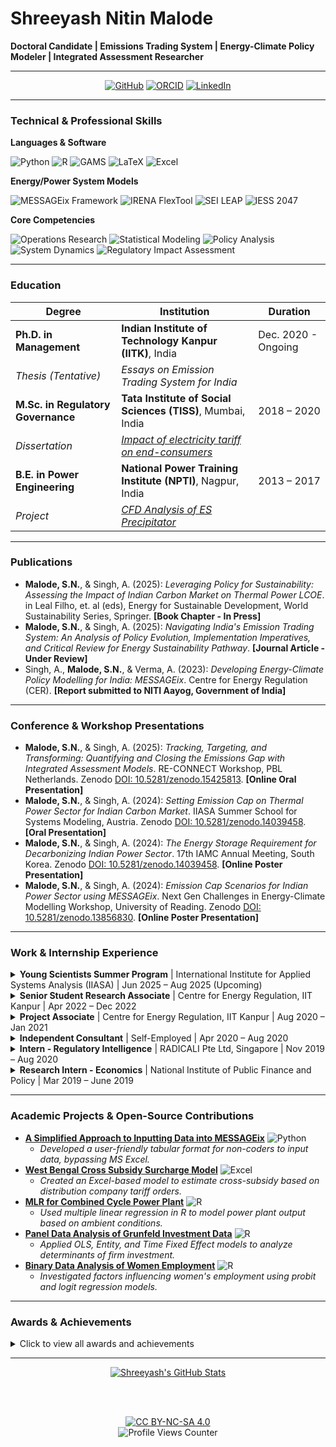 # **Shreeyash Nitin Malode**

**Doctoral Candidate | Emissions Trading System | Energy-Climate Policy Modeler | Integrated Assessment Researcher**

---

<div align="center">

[![GitHub](https://img.shields.io/badge/GitHub-shreeyashn20-181717?style=for-the-badge&logo=github)](https://github.com/shreeyashn20)
[![ORCID](https://img.shields.io/badge/ORCID-0000--0001--9571--0424-A6CE39?style=for-the-badge&logo=orcid)](https://orcid.org/0000-0001-9571-0424)
[![LinkedIn](https://img.shields.io/badge/LinkedIn-shreeyashmalode-0A66C2?style=for-the-badge&logo=linkedin)](https://www.linkedin.com/in/shreeyashmalode/)

</div>

---

### Technical & Professional Skills

**Languages & Software**
<p>
  <img src="https://img.shields.io/badge/Python-3776AB?style=for-the-badge&logo=python&logoColor=white" alt="Python"/>
  <img src="https://img.shields.io/badge/R-276DC3?style=for-the-badge&logo=r&logoColor=white" alt="R"/>
  <img src="https://img.shields.io/badge/GAMS-EF7C00?style=for-the-badge&logo=gams&logoColor=white" alt="GAMS"/>
  <img src="https://img.shields.io/badge/LaTeX-008080?style=for-the-badge&logo=latex&logoColor=white" alt="LaTeX"/>
  <img src="https://img.shields.io/badge/Microsoft_Excel-217346?style=for-the-badge&logo=microsoft-excel&logoColor=white" alt="Excel"/>
</p>

**Energy/Power System Models**
<p>
  <img src="https://img.shields.io/badge/MESSAGEix-00AEEF?style=for-the-badge" alt="MESSAGEix Framework"/>
  <img src="https://img.shields.io/badge/IRENA_FlexTool-0068AD?style=for-the-badge" alt="IRENA FlexTool"/>
  <img src="https://img.shields.io/badge/SEI_LEAP-A4C639?style=for-the-badge" alt="SEI LEAP"/>
  <img src="https://img.shields.io/badge/IESS_2047-FF9933?style=for-the-badge" alt="IESS 2047"/>
</p>

**Core Competencies**
<p>
  <img src="https://img.shields.io/badge/Operations_Research-023020?style=for-the-badge" alt="Operations Research"/>
  <img src="https://img.shields.io/badge/Statistical_Modeling-4682B4?style=for-the-badge" alt="Statistical Modeling"/>
  <img src="https://img.shields.io/badge/Policy_Analysis-800000?style=for-the-badge" alt="Policy Analysis"/>
  <img src="https://img.shields.io/badge/System_Dynamics-556B2F?style=for-the-badge" alt="System Dynamics"/>
  <img src="https://img.shields.io/badge/Regulatory_Impact_Assessment-6A5ACD?style=for-the-badge" alt="Regulatory Impact Assessment"/>
</p>

---

### Education

| Degree                                  | Institution                                                                | Duration          |
| --------------------------------------- | -------------------------------------------------------------------------- | ----------------- |
| **Ph.D. in Management**                 | **Indian Institute of Technology Kanpur (IITK)**, India                    | Dec. 2020 - Ongoing |
| *Thesis (Tentative)*                    | *Essays on Emission Trading System for India*                              |                   |
| **M.Sc. in Regulatory Governance**      | **Tata Institute of Social Sciences (TISS)**, Mumbai, India                | 2018 – 2020       |
| *Dissertation*                          | *[Impact of electricity tariff on end-consumers](https://zenodo.org/records/14592494)* |                   |
| **B.E. in Power Engineering**           | **National Power Training Institute (NPTI)**, Nagpur, India              | 2013 – 2017       |
| *Project*                               | *[CFD Analysis of ES Precipitator](https://zenodo.org/records/13242340)*    |                   |

---

### Publications

*   **Malode, S.N.**, & Singh, A. (2025): *Leveraging Policy for Sustainability: Assessing the Impact of Indian Carbon Market on Thermal Power LCOE*. in Leal Filho, et. al (eds), Energy for Sustainable Development, World Sustainability Series, Springer. **[Book Chapter - In Press]**
*   **Malode, S.N.**, & Singh, A. (2025): *Navigating India's Emission Trading System: An Analysis of Policy Evolution, Implementation Imperatives, and Critical Review for Energy Sustainability Pathway*. **[Journal Article - Under Review]**
*   Singh, A., **Malode, S.N.**, & Verma, A. (2023): *Developing Energy-Climate Policy Modelling for India: MESSAGEix*. Centre for Energy Regulation (CER). **[Report submitted to NITI Aayog, Government of India]**

---

### Conference & Workshop Presentations

*   **Malode, S.N.**, & Singh, A. (2025): *Tracking, Targeting, and Transforming: Quantifying and Closing the Emissions Gap with Integrated Assessment Models*. RE-CONNECT Workshop, PBL Netherlands. Zenodo [DOI: 10.5281/zenodo.15425813](https://doi.org/10.5281/zenodo.15425813). **[Online Oral Presentation]**
*   **Malode, S.N.**, & Singh, A. (2024): *Setting Emission Cap on Thermal Power Sector for Indian Carbon Market*. IIASA Summer School for Systems Modeling, Austria. Zenodo [DOI: 10.5281/zenodo.14039458](https://doi.org/10.5281/zenodo.14039458). **[Oral Presentation]**
*   **Malode, S.N.**, & Singh, A. (2024): *The Energy Storage Requirement for Decarbonizing Indian Power Sector*. 17th IAMC Annual Meeting, South Korea. Zenodo [DOI: 10.5281/zenodo.14039458](https://doi.org/10.5281/zenodo.14039458). **[Online Poster Presentation]**
*   **Malode, S.N.**, & Singh, A. (2024): *Emission Cap Scenarios for Indian Power Sector using MESSAGEix*. Next Gen Challenges in Energy-Climate Modelling Workshop, University of Reading. Zenodo [DOI: 10.5281/zenodo.13856830](https://doi.org/10.5281/zenodo.13856830). **[Online Poster Presentation]**

---

### Work & Internship Experience

<details>
<summary><strong>Young Scientists Summer Program</strong> | International Institute for Applied Systems Analysis (IIASA) | Jun 2025 – Aug 2025 (Upcoming)</summary>
<br>
<ul>
    <li><b>Project:</b> <a href="https://iiasa.ac.at/2025-yssp-participants">Integration of MESSAGEix & ETS Modeling for Indian Carbon Market Policy Assessment</a>.</li>
    <li>Awarded Prof. Jyoti and Kirit Parikh Fellowship.</li>
    <li>Will serve as a 2025 YSSP Final Colloquium Proceedings Editor.</li>
</ul>
</details>

<details>
<summary><strong>Senior Student Research Associate</strong> | Centre for Energy Regulation, IIT Kanpur | Apr 2022 – Dec 2022</summary>
<br>
<ul>
    <li><b>Project:</b> <a href="https://www.niti.gov.in/verticals/energy">Developing Energy-Climate Policy Modelling for India using MESSAGEix framework</a> (IITK-NITI Aayog collaboration).</li>
    <li>Led data management and analytics across 7 core energy sectors (1860+ parameters).</li>
    <li>Developed Python scripts for modeling, post-processing, and visualization (matplotlib).</li>
    <li>Contributed to scenario analysis and final report writing incorporating India's INDC commitments.</li>
</ul>
</details>

<details>
<summary><strong>Project Associate</strong> | Centre for Energy Regulation, IIT Kanpur | Aug 2020 – Jan 2021</summary>
<br>
<ul>
    <li>Conducted regulatory policy research, contributing to CER's newsletter, <em><a href="https://cer.iitk.ac.in/newsletter">Regulatory Insights</a></em>.</li>
    <li>Assisted in the development of the <a href="https://cer.iitk.ac.in/rdb">Regulatory Data Dashboard</a>.</li>
    <li>Co-organized CER's flagship <a href="https://cer.iitk.ac.in/events">Regulatory Manthan</a> events on tariff frameworks and PPA relinquishment.</li>
</ul>
</details>

<details>
<summary><strong>Independent Consultant</strong> | Self-Employed | Apr 2020 – Aug 2020</summary>
<br>
<ul>
    <li><b>Client 1 (Waatavaran CES Foundation):</b> Led campaign strategy and policy advocacy on air pollution, biodiversity, and forest rights.</li>
    <li><b>Client 2 (Climate Risk Horizons):</b> Assessed the financial performance of coal-based thermal power plants in India.</li>
</ul>
</details>

<details>
<summary><strong>Intern - Regulatory Intelligence</strong> | RADICALI Pte Ltd, Singapore | Nov 2019 – Aug 2020</summary>
<br>
<ul>
    <li>Studied and summarized financial and data regulations across Asia-Pacific and EMEA.</li>
</ul>
</details>

<details>
<summary><strong>Research Intern - Economics</strong> | National Institute of Public Finance and Policy | Mar 2019 – June 2019</summary>
<br>
<ul>
    <li>Performed economic and data analysis using R for various projects, including firm beta estimation and CSR contribution analysis.</li>
</ul>
</details>

---

### Academic Projects & Open-Source Contributions

*   **[A Simplified Approach to Inputting Data into MESSAGEix](https://github.com/iiasa/message_ix/discussions/779#discussion-6065747)** <img src="https://img.shields.io/badge/Python-3776AB?style=flat-square&logo=python&logoColor=white" alt="Python"/>
    *   *Developed a user-friendly tabular format for non-coders to input data, bypassing MS Excel.*
*   **[West Bengal Cross Subsidy Surcharge Model](https://github.com/shreeyashn20/West-Bengal-Cross-Subsidy-Cross-Subsidy-Surcharge)** <img src="https://img.shields.io/badge/Microsoft_Excel-217346?style=flat-square&logo=microsoft-excel&logoColor=white" alt="Excel"/>
    *   *Created an Excel-based model to estimate cross-subsidy based on distribution company tariff orders.*
*   **[MLR for Combined Cycle Power Plant](https://github.com/shreeyashn20/Multiple-Linear-Regression---Combined-Cycle-Power-Plant)** <img src="https://img.shields.io/badge/R-276DC3?style=flat-square&logo=r&logoColor=white" alt="R"/>
    *   *Used multiple linear regression in R to model power plant output based on ambient conditions.*
*   **[Panel Data Analysis of Grunfeld Investment Data](https://github.com/shreeyashn20/PANEL-DATA-ANALYSIS-Grunfeld-Investment-Data)** <img src="https://img.shields.io/badge/R-276DC3?style=flat-square&logo=r&logoColor=white" alt="R"/>
    *   *Applied OLS, Entity, and Time Fixed Effect models to analyze determinants of firm investment.*
*   **[Binary Data Analysis of Women Employment](https://github.com/shreeyashn20/Probit-Logit-Model)** <img src="https://img.shields.io/badge/R-276DC3?style=flat-square&logo=r&logoColor=white" alt="R"/>
    *   *Investigated factors influencing women's employment using probit and logit regression models.*

---

### Awards & Achievements

<details>
<summary>Click to view all awards and achievements</summary>
<br>
<ul>
    <li><b>MS Research Hub EU-Funded Scholarship</b> for General Equilibrium Model Training (2025)</li>
    <li><b>RE-CONNECT Grant</b> for presentation at the 17th IAMC Annual Meeting (2024)</li>
    <li><b>Full Fee Waiver</b> for 2024 IIASA Summer School for System Modeling</li>
    <li><b>Institute Assistantship</b> for Ph.D. in Management, IIT Kanpur</li>
    <li><b>All India Rank 100</b> in GATE (Sociology Stream, 2021)</li>
    <li><b><a href="https://tiss.edu/uploads/files/Annual-Report-2019-2020.pdf">Institute Silver Medal</a></b>, TISS Mumbai (M.Sc Regulatory Governance)</li>
    <li><b>Institute Rank 1</b> in B.E. Power Engineering Final Year, NPTI Nagpur</li>
    <li><b>INSPIRE Scholarship</b> by Department of Science and Technology, Govt. of India (2013)</li>
    <li><b>Merit-based Scholarship</b> by Maharashtra State Electricity Distribution Co. Ltd.</li>
</ul>
</details>

---

<div align="center">

<a href="https://github.com/shreeyashn20">
  <img src="https://github-readme-stats.vercel.app/api?username=shreeyashn20&show_icons=true&theme=tokyonight&hide_border=true&count_private=true" alt="Shreeyash's GitHub Stats" />
</a>

<br><br>

<a href="https://creativecommons.org/licenses/by-nc-sa/4.0/">
  <img src="https://img.shields.io/badge/License-CC%20BY--NC--SA%204.0-lightgrey.svg?style=for-the-badge" alt="CC BY-NC-SA 4.0" />
</a>
<br>
<img src="https://komarev.com/ghpvc/?username=shreeyashn20&label=Profile%20Views&color=blue&style=for-the-badge" alt="Profile Views Counter" />

</div>
